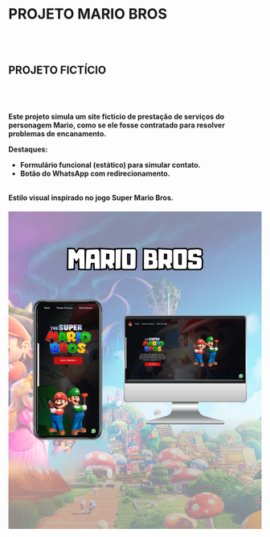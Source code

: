 <h1> PROJETO MARIO BROS </h1>
<br>
<br>
<h2> PROJETO FICTÍCIO</h2>
<br>
<br>
<h4> Este projeto simula um site fictício de prestação de serviços do personagem Mario, como se ele fosse contratado para resolver problemas de encanamento.

Destaques:
  <ul>
    <li>Formulário funcional (estático) para simular contato.</li>
    <li>Botão do WhatsApp com redirecionamento.</li>
  </ul>
<br>
Estilo visual inspirado no jogo Super Mario Bros.</h4>
<img src="https://github.com/renansiebert7/supermario-project/blob/main/img/MARIO%20BROSS.png?raw=true"/>
